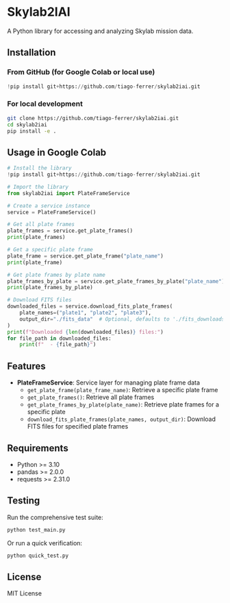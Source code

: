 # Skylab2IAI

A Python library for accessing and analyzing Skylab mission data.

## Installation

### From GitHub (for Google Colab or local use)

```python
!pip install git+https://github.com/tiago-ferrer/skylab2iai.git
```

### For local development

```bash
git clone https://github.com/tiago-ferrer/skylab2iai.git
cd skylab2iai
pip install -e .
```

## Usage in Google Colab

```python
# Install the library
!pip install git+https://github.com/tiago-ferrer/skylab2iai.git

# Import the library
from skylab2iai import PlateFrameService

# Create a service instance
service = PlateFrameService()

# Get all plate frames
plate_frames = service.get_plate_frames()
print(plate_frames)

# Get a specific plate frame
plate_frame = service.get_plate_frame("plate_name")
print(plate_frame)

# Get plate frames by plate name
plate_frames_by_plate = service.get_plate_frames_by_plate("plate_name")
print(plate_frames_by_plate)

# Download FITS files
downloaded_files = service.download_fits_plate_frames(
    plate_names=("plate1", "plate2", "plate3"),
    output_dir="./fits_data"  # Optional, defaults to './fits_downloads'
)
print(f"Downloaded {len(downloaded_files)} files:")
for file_path in downloaded_files:
    print(f"  - {file_path}")
```

## Features

- **PlateFrameService**: Service layer for managing plate frame data
  - `get_plate_frame(plate_frame_name)`: Retrieve a specific plate frame
  - `get_plate_frames()`: Retrieve all plate frames
  - `get_plate_frames_by_plate(plate_name)`: Retrieve plate frames for a specific plate
  - `download_fits_plate_frames(plate_names, output_dir)`: Download FITS files for specified plate frames

## Requirements

- Python >= 3.10
- pandas >= 2.0.0
- requests >= 2.31.0

## Testing

Run the comprehensive test suite:

```bash
python test_main.py
```

Or run a quick verification:

```bash
python quick_test.py
```

## License

MIT License
